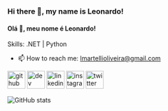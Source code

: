 ### Hi there 👋, my name is Leonardo!
#### Olá 👋, meu nome é Leonardo!

Skills: .NET | Python

- 📫 How to reach me: lmartellioliveira@gmail.com 


[<img src='https://cdn.jsdelivr.net/npm/simple-icons@3.0.1/icons/github.svg' alt='github' height='40'>](https://github.com/leonardomartelli)  [<img src='https://cdn.jsdelivr.net/npm/simple-icons@3.0.1/icons/dev-dot-to.svg' alt='dev' height='40'>](https://dev.to/lmartelli)  [<img src='https://cdn.jsdelivr.net/npm/simple-icons@3.0.1/icons/linkedin.svg' alt='linkedin' height='40'>](https://www.linkedin.com/in/leonardo-martelli-oliveira-480267186/)  [<img src='https://cdn.jsdelivr.net/npm/simple-icons@3.0.1/icons/instagram.svg' alt='instagram' height='40'>](https://www.instagram.com/leumartelli/)  [<img src='https://cdn.jsdelivr.net/npm/simple-icons@3.0.1/icons/twitter.svg' alt='twitter' height='40'>](https://twitter.com/leumartelli)  


![GitHub stats](https://github-readme-stats.vercel.app/api?username=leonardomartelli&show_icons=true)  
